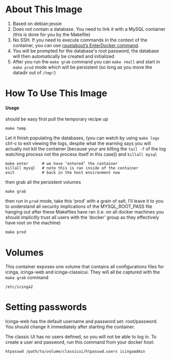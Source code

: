 # About This Image

1. Based on debian:jessie
1. Does not contain a database. You need to link it with a MySQL container (this is done for you by the Makefile)
1. No SSH. If you need to execute commands in the context of the container, you can use [roustabout’s EnterDocker command](http://joshuacox.github.io/roustabout/).
1. You will be prompted for the database's root password, the database will then automatically be created and initialized
1. After you run the `make grab` command you can `make rmall` and start in `make prod` mode which will be persistent (so long as you move the datadir out of `/tmp!`)

# How To Use This Image

#### Usage

should be easy first pull the temporary recipe up

```
make temp
```

Let it finish populating the databases, (you can watch by using `make logs` ctrl-c to exit viewing the logs, despite what the warning says you will actually not kill the container
[because your are killing the `tail -f` of the log watching process not the process itself in this case])
and `killall mysql`


```
make enter      # we have ‘entered’ the container
killall mysql   # note this is ran inside of the container
exit            # back in the host environment now
```


then grab all the persistent volumes

```
make grab
```

then run in `prod` mode, take this ‘prod’ with a grain of salt, I’ll leave it to you to understand all security implications of the 
MYSQL_ROOT_PASS file hanging out after these Makefiles have ran (i.e. on all docker machines you should implicitly trust all users with the ‘docker’ group as they effectively have root on the machine)

```
make prod
```

# Volumes

This container exposes one volume that contains all configurations files for icinga, icinga-web and icinga-classicui. They will all be captured with the `make grab` command

```
/etc/icinga2
```

# Setting passwords

Icinga-web has the default username and password set: root/password. You should change it immediately after starting the container.

The classic UI has no users defined, so you will not be able to log in. To create a user and password, run this command from your docker host:

```
htpasswd /path/to/volume/classicui/htpasswd.users icingaadmin
```

